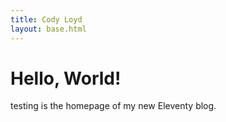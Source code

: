 ```yaml
---
title: Cody Loyd
layout: base.html
---
```


# Hello, World!

testing is the homepage of my new Eleventy blog.